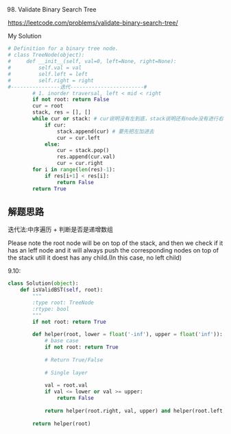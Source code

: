 ## 
98. Validate Binary Search Tree

https://leetcode.com/problems/validate-binary-search-tree/

My Solution

```python
# Definition for a binary tree node.
# class TreeNode(object):
#     def __init__(self, val=0, left=None, right=None):
#         self.val = val
#         self.left = left
#         self.right = right
#----------------迭代------------------------#
        # 1. inorder traversal, left < mid < right
        if not root: return False
        cur = root
        stack, res = [], []
        while cur or stack: # cur说明没有左到底，stack说明还有node没有进行右判断
            if cur:
                stack.append(cur) # 要先把左加进去
                cur = cur.left
            else:
                cur = stack.pop()
                res.append(cur.val)
                cur = cur.right
        for i in range(len(res)-1):
            if res[i+1] < res[i]:
                return False
        return True
```
## 解题思路
迭代法:中序遍历 + 判断是否是递增数组

Please note the root node will be on top of the stack,  and then we check if it has an leff node 
and it will always push the corresponding nodes on top of the stack utill it doest has any child.(In this case, no left child) 

9.10:
```python
class Solution(object):
    def isValidBST(self, root):
        """
        :type root: TreeNode
        :rtype: bool
        """
        if not root: return True
        
        def helper(root, lower = float('-inf'), upper = float('inf')):
            # base case
            if not root: return True
            
            # Return True/False
            
            # Single layer
            
            val = root.val
            if val <= lower or val >= upper:
                return False
        
            return helper(root.right, val, upper) and helper(root.left, lower, val)
        
        return helper(root)
```
